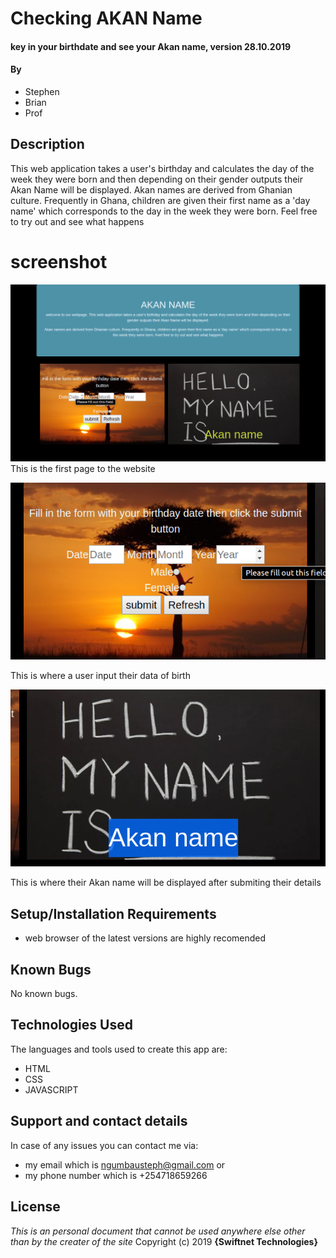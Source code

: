 # Checking AKAN Name
#### key in your birthdate and see your Akan name, version 28.10.2019
#### By
* Stephen
* Brian
* Prof

## Description
This web application takes a user's birthday and calculates the day of the week they were born and then depending on their gender outputs their Akan Name will be displayed.
Akan names are derived from Ghanian culture. Frequently in Ghana, children are given their first name as a 'day name' which corresponds to the day in the
 week they were born. Feel free to try out and see what happens

# screenshot

![Home page](images/welcome.png)
This is the first page to the website

![where-to-input-data](images/fillingsection.png)

This is where a user input their data of birth 

![where-your-Akan-name-is-output](images/whereAkanwillpop.png)

This is where their Akan name will be displayed after submiting their details

## Setup/Installation Requirements
* web browser of the latest versions are highly recomended
## Known Bugs
No known bugs.
## Technologies Used
The languages and tools used to create this app are:
* HTML
* CSS
* JAVASCRIPT
## Support and contact details
In case of any issues you can contact me via:
* my email which is ngumbausteph@gmail.com or
* my phone number which is +254718659266
## License
*This is an personal document that cannot be used anywhere else other than by the creater of the site*
Copyright (c) 2019
**{Swiftnet Technologies}**